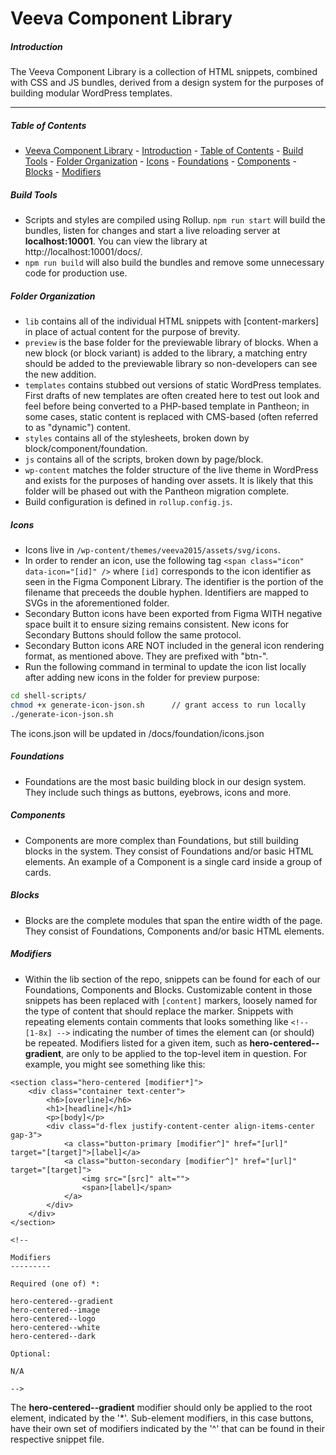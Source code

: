 # Veeva Component Library
##### Introduction
The Veeva Component Library is a collection of HTML snippets, combined with CSS and JS bundles, derived from a design system for the purposes of building modular WordPress templates. 

---
##### Table of Contents
- [Veeva Component Library](#veeva-component-library)
        - [Introduction](#introduction)
        - [Table of Contents](#table-of-contents)
        - [Build Tools](#build-tools)
        - [Folder Organization](#folder-organization)
        - [Icons](#icons)
        - [Foundations](#foundations)
        - [Components](#components)
        - [Blocks](#blocks)
        - [Modifiers](#modifiers)

##### Build Tools
- Scripts and styles are compiled using Rollup. `npm run start` will build the bundles, listen for changes and start a live reloading server at **localhost:10001**. You can view the library at http://localhost:10001/docs/.
- `npm run build` will also build the bundles and remove some unnecessary code for production use.

##### Folder Organization
- `lib` contains all of the individual HTML snippets with [content-markers] in place of actual content for the purpose of brevity. 
- `preview` is the base folder for the previewable library of blocks. When a new block (or block variant) is added to the library, a matching entry should be added to the previewable library so non-developers can see the new addition.
- `templates` contains stubbed out versions of static WordPress templates. First drafts of new templates are often created here to test out look and feel before being converted to a PHP-based template in Pantheon; in some cases, static content is replaced with CMS-based (often referred to as "dynamic") content.
- `styles` contains all of the stylesheets, broken down by block/component/foundation.
- `js` contains all of the scripts, broken down by page/block.
- `wp-content` matches the folder structure of the live theme in WordPress and exists for the purposes of handing over assets. It is likely that this folder will be phased out with the Pantheon migration complete.
- Build configuration is defined in `rollup.config.js`.

##### Icons
- Icons live in `/wp-content/themes/veeva2015/assets/svg/icons`. 
- In order to render an icon, use the following tag `<span class="icon" data-icon="[id]" />` where `[id]` corresponds to the icon identifier as seen in the Figma Component Library. The identifier is the portion of the filename that preceeds the double hyphen. Identifiers are mapped to SVGs in the aforementioned folder.
- Secondary Button icons have been exported from Figma WITH negative space built it to ensure sizing remains consistent. New icons for Secondary Buttons should follow the same protocol.
- Secondary Button icons ARE NOT included in the general icon rendering format, as mentioned above. They are prefixed with "btn-".
- Run the following command in terminal to update the icon list locally after adding new icons in the folder for preview purpose:
``` zsh
cd shell-scripts/
chmod +x generate-icon-json.sh      // grant access to run locally
./generate-icon-json.sh
```
The icons.json will be updated in /docs/foundation/icons.json

##### Foundations
- Foundations are the most basic building block in our design system. They include such things as buttons, eyebrows, icons and more. 

##### Components
- Components are more complex than Foundations, but still building blocks in the system. They consist of Foundations and/or basic HTML elements. An example of a Component is a single card inside a group of cards.

##### Blocks
- Blocks are the complete modules that span the entire width of the page. They consist of Foundations, Components and/or basic HTML elements. 

##### Modifiers
- Within the lib section of the repo, snippets can be found for each of our Foundations, Components and Blocks. Customizable content in those snippets has been replaced with `[content]` markers, loosely named for the type of content that should replace the marker. Snippets with repeating elements contain comments that looks something like `<!-- [1-8x] -->` indicating the number of times the element can (or should) be repeated. Modifiers listed for a given item, such as **hero-centered--gradient**, are only to be applied to the top-level item in question. For example, you might see something like this:
```
<section class="hero-centered [modifier*]">
    <div class="container text-center">
        <h6>[overline]</h6>
        <h1>[headline]</h1>
        <p>[body]</p>
        <div class="d-flex justify-content-center align-items-center gap-3">
            <a class="button-primary [modifier^]" href="[url]" target="[target]">[label]</a>
            <a class="button-secondary [modifier^]" href="[url]" target="[target]">
                <img src="[src]" alt="">
                <span>[label]</span>
            </a>
        </div>
    </div>
</section>

<!--

Modifiers
---------

Required (one of) *:

hero-centered--gradient
hero-centered--image
hero-centered--logo
hero-centered--white
hero-centered--dark

Optional:

N/A

-->
```
The **hero-centered--gradient** modifier should only be applied to the root element, indicated by the '*'. Sub-element modifiers, in this case buttons, have their own set of modifiers indicated by the '^' that can be found in their respective snippet file.